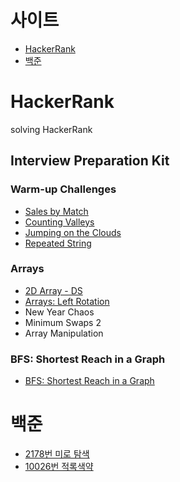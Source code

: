 # 사이트
- [HackerRank](#hackerrank)  
- [백준](#백준)

# HackerRank 
solving HackerRank
## Interview Preparation Kit

### **Warm-up Challenges**

- [Sales by Match](../../issues/1)
- [Counting Valleys](../../issues/2)
- [Jumping on the Clouds](../../issues/3)
- [Repeated String](../../issues/4)

### Arrays
- [2D Array - DS](../../issues/5) 
- [Arrays: Left Rotation](../../issues/6) 
- New Year Chaos
- Minimum Swaps 2
- Array Manipulation

### BFS: Shortest Reach in a Graph
- [BFS: Shortest Reach in a Graph](../../issues/9) 

# 백준  
- [2178번 미로 탐색](../../issues/7)
- [10026번 적록색약](../../issues/8)



